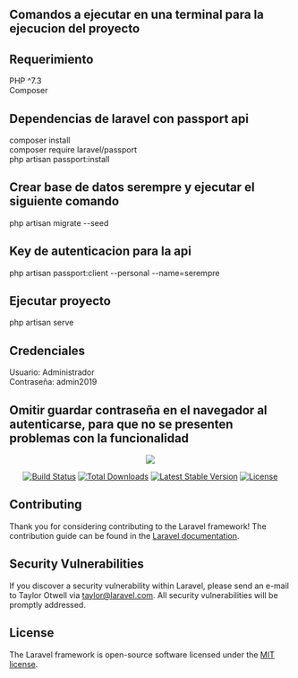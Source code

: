 ## Comandos a ejecutar en una terminal para la ejecucion del proyecto

## Requerimiento
PHP ^7.3 <br>
Composer

## Dependencias de laravel con passport api

composer install<br>
composer require laravel/passport <br>
php artisan passport:install

## Crear base de datos serempre y ejecutar el siguiente comando

php artisan migrate --seed

## Key de autenticacion para la api

php artisan passport:client --personal --name=serempre

## Ejecutar proyecto

php artisan serve

## Credenciales
Usuario: Administrador <br>
Contraseña: admin2019

## Omitir guardar contraseña en el navegador al autenticarse, para que no se presenten problemas con la funcionalidad

<p align="center"><img src="https://laravel.com/assets/img/components/logo-laravel.svg"></p>

<p align="center">
<a href="https://travis-ci.org/laravel/framework"><img src="https://travis-ci.org/laravel/framework.svg" alt="Build Status"></a>
<a href="https://packagist.org/packages/laravel/framework"><img src="https://poser.pugx.org/laravel/framework/d/total.svg" alt="Total Downloads"></a>
<a href="https://packagist.org/packages/laravel/framework"><img src="https://poser.pugx.org/laravel/framework/v/stable.svg" alt="Latest Stable Version"></a>
<a href="https://packagist.org/packages/laravel/framework"><img src="https://poser.pugx.org/laravel/framework/license.svg" alt="License"></a>
</p>

## Contributing

Thank you for considering contributing to the Laravel framework! The contribution guide can be found in the [Laravel documentation](https://laravel.com/docs/contributions).

## Security Vulnerabilities

If you discover a security vulnerability within Laravel, please send an e-mail to Taylor Otwell via [taylor@laravel.com](mailto:taylor@laravel.com). All security vulnerabilities will be promptly addressed.

## License

The Laravel framework is open-source software licensed under the [MIT license](https://opensource.org/licenses/MIT).
